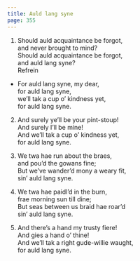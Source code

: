 ```yaml
---
title: Auld lang syne
page: 355
---  
```



1. Should auld acquaintance be forgot,  
and never brought to mind?  
Should auld acquaintance be forgot,  
and auld lang syne?  
Refrein  


- For auld lang syne, my dear,  
for auld lang syne,  
we’ll tak a cup o’ kindness yet,  
for auld lang syne.  


2. And surely ye’ll be your pint-stoup!  
And surely I’ll be mine!  
And we’ll tak a cup o’ kindness yet,  
for auld lang syne.  


3. We twa hae run about the braes,  
and pou’d the gowans fine;  
But we’ve wander’d mony a weary fit,  
sin’ auld lang syne.  


4. We twa hae paidl’d in the burn,  
frae morning sun till dine;  
But seas between us braid hae roar’d  
sin’ auld lang syne.  


5. And there’s a hand my trusty fiere!  
And gies a hand o’ thine!  
And we’ll tak a right gude-willie waught,  
for auld lang syne.  